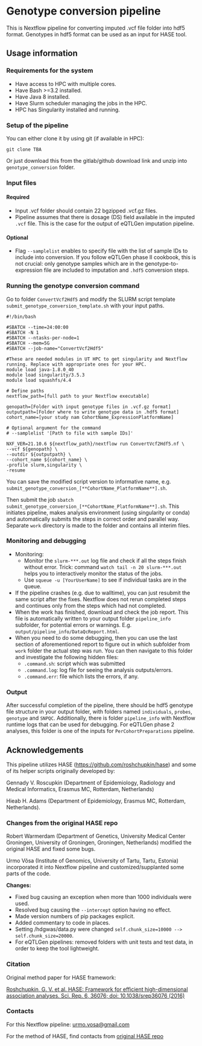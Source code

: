 # Genotype conversion pipeline

This is Nextflow pipeline for converting imputed .vcf file folder into hdf5 format. Genotypes in hdf5 format can be used as an input for HASE tool.

## Usage information

### Requirements for the system

- Have access to HPC with multiple cores.
- Have Bash >=3.2 installed.
- Have Java 8 installed.
- Have Slurm scheduler managing the jobs in the HPC.
- HPC has Singularity installed and running.

### Setup of the pipeline

You can either clone it by using git (if available in HPC):

`git clone TBA`

Or just download this from the gitlab/github download link and unzip into `genotype_conversion` folder.

### Input files

#### Required

- Input .vcf folder should contain 22 bgzipped .vcf.gz files.
- Pipeline assumes that there is dosage (DS) field available in the imputed `.vcf` file. This is the case for the output of eQTLGen imputation pipeline.

#### Optional

- Flag `--samplelist` enables to specify file with the list of sample IDs to include into conversion. If you follow eQTLGen phase II cookbook, this is not crucial: only genotype samples which are in the genotype-to-expression file are included to imputation and `.hdf5` conversion steps. 


### Running the genotype conversion command

Go to folder `ConvertVcf2Hdf5` and modify the SLURM script template `submit_genotype_conversion_template.sh` with your input paths.

```
#!/bin/bash

#SBATCH --time=24:00:00
#SBATCH -N 1
#SBATCH --ntasks-per-node=1
#SBATCH --mem=5G
#SBATCH --job-name="ConvertVcf2Hdf5"

#These are needed modules in UT HPC to get singularity and Nextflow running. Replace with appropriate ones for your HPC.
module load java-1.8.0_40
module load singularity/3.5.3
module load squashfs/4.4

# Define paths
nextflow_path=[full path to your Nextflow executable]

genopath=[Folder with input genotype files in .vcf.gz format]
outputpath=[Folder where to write genotype data in .hdf5 format]
cohort_name=[your study nam CohortName_ExpressionPlatformName]

# Optional argument for the command
# --samplelist '[Path to file with sample IDs]'

NXF_VER=21.10.6 ${nextflow_path}/nextflow run ConvertVcf2Hdf5.nf \
--vcf ${genopath} \
--outdir ${outputpath} \
--cohort_name ${cohort_name} \
-profile slurm,singularity \
-resume
```

You can save the modified script version to informative name, e.g. `submit_genotype_conversion_[**CohortName_PlatformName**].sh`.

Then submit the job `sbatch submit_genotype_conversion_[**CohortName_PlatformName**].sh`. This initiates pipeline, makes analysis environment (using singularity or conda) and automatically submits the steps in correct order and parallel way. Separate `work` directory is made to the folder and contains all interim files.

### Monitoring and debugging

- Monitoring:
  - Monitor the `slurm-***.out` log file and check if all the steps finish without error. Trick: command `watch tail -n 20 slurm-***.out` helps you to interactively monitor the status of the jobs.
  - Use `squeue -u [YourUserName]` to see if individual tasks are in the queue.
- If the pipeline crashes (e.g. due to walltime), you can just resubmit the same script after the fixes. Nextflow does not rerun completed steps and continues only from the steps which had not completed.
- When the work has finished, download and check the job report. This file  is automatically written to your output folder `pipeline_info` subfolder, for potential errors or warnings. E.g. `output/pipeline_info/DataQcReport.html`.
- When you need to do some debugging, then you can use the last section of aforementioned report to figure out in which subfolder from `work` folder the actual step was run. You can then navigate to this folder and investigate the following hidden files:
  - `.command.sh`: script which was submitted
  - `.command.log`: log file for seeing the analysis outputs/errors.
  - `.command.err`: file which lists the errors, if any.
  

### Output

After successful completion of the pipeline, there should be hdf5 genotype file structure in your output folder, with folders named `individuals`, `probes`, `genotype` and `SNPQC`. Additionally, there is folder `pipeline_info` with Nextflow runtime logs that can be used for debugging. For eQTLGen phase 2 analyses, this folder is one of the inputs for `PerCohortPreparations` pipeline.

## Acknowledgements

This pipeline utilizes HASE (https://github.com/roshchupkin/hase) and some of its helper scripts originally developed by:

Gennady V. Roscupkin (Department of Epidemiology, Radiology and Medical Informatics, Erasmus MC, Rotterdam, Netherlands) 

Hieab H. Adams (Department of Epidemiology, Erasmus MC, Rotterdam, Netherlands). 

### Changes from the original HASE repo

Robert Warmerdam (Department of Genetics, University Medical Center Groningen, University of Groningen, Groningen, Netherlands) modified the original HASE and fixed some bugs.

Urmo Võsa (Institute of Genomics, University of Tartu, Tartu, Estonia) incorporated it into Nextflow pipeline and customized/supplanted some parts of the code.

**Changes:**

- Fixed bug causing an exception when more than 1000 individuals were used.
- Resolved bug causing the `--intercept` option having no effect.
- Made version numbers of pip packages explicit.
- Added commentary to code in places.
- Setting /hdgwas/data.py were changed `self.chunk_size=10000 --> self.chunk_size=20000`.
- For eQTLGen pipelines: removed folders with unit tests and test data, in order to keep the tool lightweight.

### Citation

Original method paper for HASE framework:

[Roshchupkin, G. V. et al. HASE: Framework for efficient high-dimensional association analyses. Sci. Rep. 6, 36076; doi: 10.1038/srep36076 (2016)](https://www.nature.com/articles/srep36076)

### Contacts

For this Nextflow pipeline: urmo.vosa@gmail.com

For the method of HASE, find contacts from [original HASE repo](https://github.com/roshchupkin/hase)
